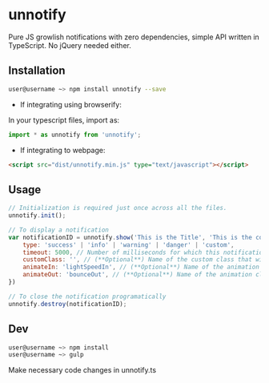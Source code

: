 # unnotify

Pure JS growlish notifications with zero dependencies, simple API written in TypeScript. No jQuery needed either.

## Installation

```bash
user@username ~> npm install unnotify --save
```

- If integrating using browserify:

In your typescript files, import as:

```ts
import * as unnotify from 'unnotify';
```

- If integrating to webpage:

```html
<script src="dist/unnotify.min.js" type="text/javascript"></script>
```

## Usage

```js
// Initialization is required just once across all the files.
unnotify.init();

// To display a notification
var notificationID = unnotify.show('This is the Title', 'This is the content', {
    type: 'success' | 'info' | 'warning' | 'danger' | 'custom',
    timeout: 5000, // Number of milliseconds for which this notification needs to be displayed. If value is 0, then it won't be automatically destroyed.
    customClass: '', // (**Optional**) Name of the custom class that will be used instead of builtin classes. For this to be used, **type** should be set to 'custom'. 
    animateIn: 'lightSpeedIn', // (**Optional**) Name of the animation class (from animate.css) that needs to be used while creating the notification.
    animateOut: 'bounceOut', // (**Optional**) Name of the animation class (from animate.css) that needs to be used while destroying the notification.
})

// To close the notification programatically
unnotify.destroy(notificationID);
```

## Dev

```bash
user@username ~> npm install
user@username ~> gulp
```

Make necessary code changes in unnotify.ts